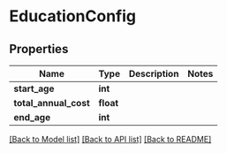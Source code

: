 # EducationConfig

## Properties
Name | Type | Description | Notes
------------ | ------------- | ------------- | -------------
**start_age** | **int** |  | 
**total_annual_cost** | **float** |  | 
**end_age** | **int** |  | 

[[Back to Model list]](../README.md#documentation-for-models) [[Back to API list]](../README.md#documentation-for-api-endpoints) [[Back to README]](../README.md)


